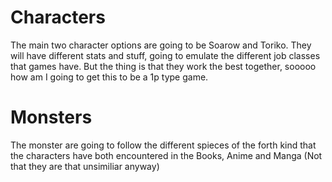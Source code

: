 # Characters
The main two character options are going to be Soarow and Toriko. They will have different stats and stuff, going to emulate the different job classes that games have. But the thing is that they work the best together, sooooo how am I going to get this to be a 1p type game.

# Monsters
The monster are going to follow the different spieces of the forth kind that the characters have both encountered in the Books, Anime and Manga (Not that they are that unsimiliar anyway)